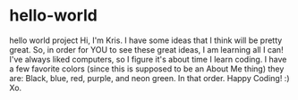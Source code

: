 # hello-world
hello world project
Hi, I'm Kris.
I have some ideas that I think will be pretty great. So, in order for YOU to see these great ideas, I am learning all I can! 
I've always liked computers, so I figure it's about time I learn coding. I have a few favorite colors (since this is supposed to be an About Me thing) they are: Black, blue, red, purple, and neon green. In that order. 
Happy Coding! :)
Xo.
